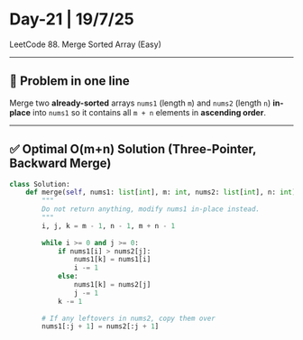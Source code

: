 # Day-21 | 19/7/25  
LeetCode 88. Merge Sorted Array (Easy)

---

## 🎯 Problem in one line
Merge two **already-sorted** arrays `nums1` (length `m`) and `nums2` (length `n`) **in-place** into `nums1` so it contains all `m + n` elements in **ascending order**.

---

## ✅ Optimal O(m+n) Solution (Three-Pointer, Backward Merge)

```python
class Solution:
    def merge(self, nums1: list[int], m: int, nums2: list[int], n: int) -> None:
        """
        Do not return anything, modify nums1 in-place instead.
        """
        i, j, k = m - 1, n - 1, m + n - 1
        
        while i >= 0 and j >= 0:
            if nums1[i] > nums2[j]:
                nums1[k] = nums1[i]
                i -= 1
            else:
                nums1[k] = nums2[j]
                j -= 1
            k -= 1
        
        # If any leftovers in nums2, copy them over
        nums1[:j + 1] = nums2[:j + 1]
